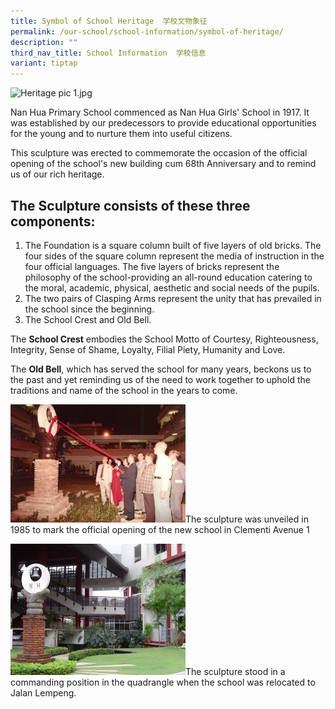 ```yaml
---
title: Symbol of School Heritage  学校文物象征
permalink: /our-school/school-information/symbol-of-heritage/
description: ""
third_nav_title: School Information  学校信息
variant: tiptap
---
```

![Heritage pic 1.jpg](/images/Heritage%20Picture%2001.png)

Nan Hua Primary School commenced as Nan Hua Girls' School in 1917. It was established by our predecessors to provide educational opportunities for the young and to nurture them into useful citizens.

  

This sculpture was erected to commemorate the occasion of the official opening of the school's new building cum 68th Anniversary and to remind us of our rich heritage.

The Sculpture consists of these three components:
-------------------------------------------------

1.  The Foundation is a square column built of five layers of old bricks. The four sides of the square column represent the media of instruction in the four official languages. The five layers of bricks represent the philosophy of the school-providing an all-round education catering to the moral, academic, physical, aesthetic and social needs of the pupils.
2.  The two pairs of Clasping Arms represent the unity that has prevailed in the school since the beginning.
3.  The School Crest and Old Bell.

  
The **School Crest** embodies the School Motto of Courtesy, Righteousness, Integrity, Sense of Shame, Loyalty, Filial Piety, Humanity and Love.  
  
The **Old Bell**, which has served the school for many years, beckons us to the past and yet reminding us of the need to work together to uphold the traditions and name of the school in the years to come.  
  

![Symbol1.jpg](/images/Heritage%20Picture%2002.png)The sculpture was unveiled in 1985 to mark the official opening of the new school in Clementi Avenue 1

![Symbol.jpg](/images/Heritage%20Picture%2003.png)The sculpture stood in a commanding position in the quadrangle when the school was relocated to Jalan Lempeng.
